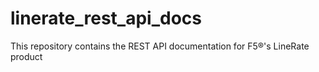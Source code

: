 # linerate_rest_api_docs
This repository contains the REST API documentation for F5®'s LineRate product 
